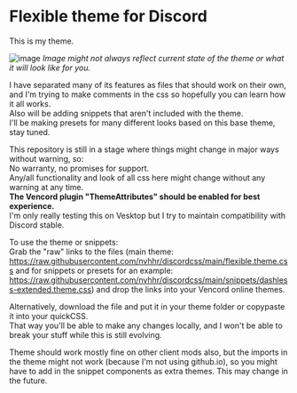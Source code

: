 # Flexible theme for Discord

This is my theme.

![image](https://github.com/nvhhr/discordcss/assets/34724502/298bf4de-6483-4a03-a25d-6fd399c61b82)
*Image might not always reflect current state of the theme or what it will look like for you.*

I have separated many of its features as files that should work on their own, and I'm trying to make comments in the css so hopefully you can learn how it all works.  
Also will be adding snippets that aren't included with the theme.  
I'll be making presets for many different looks based on this base theme, stay tuned.

This repository is still in a stage where things might change in major ways without warning, so:  
No warranty, no promises for support.  
Any/all functionality and look of all css here might change without any warning at any time.  
**The Vencord plugin "ThemeAttributes" should be enabled for best experience.**  
I'm only really testing this on Vesktop but I try to maintain compatibility with Discord stable.

To use the theme or snippets:  
Grab the "raw" links to the files (main theme: https://raw.githubusercontent.com/nvhhr/discordcss/main/flexible.theme.css and for snippets or presets for an example: https://raw.githubusercontent.com/nvhhr/discordcss/main/snippets/dashless-extended.theme.css) and drop the links into your Vencord online themes.  

Alternatively, download the file and put it in your theme folder or copypaste it into your quickCSS.  
That way you'll be able to make any changes locally, and I won't be able to break your stuff while this is still evolving.

Theme should work mostly fine on other client mods also, but the imports in the theme might not work (because I'm not using github.io), so you might have to add in the snippet components as extra themes. This may change in the future.
